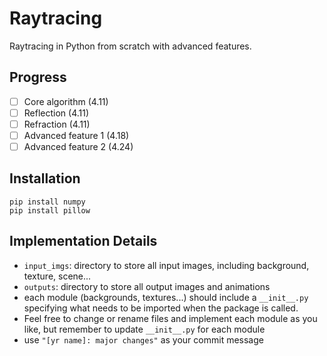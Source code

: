 # Raytracing

Raytracing in Python from scratch with advanced features.

## Progress
- [ ] Core algorithm (4.11)
- [ ] Reflection (4.11)
- [ ] Refraction (4.11)
- [ ] Advanced feature 1 (4.18)
- [ ] Advanced feature 2 (4.24)

## Installation

```
pip install numpy
pip install pillow
```

## Implementation Details

- `input_imgs`: directory to store all input images, including background, texture, scene...
- `outputs`: directory to store all output images and animations
- each module (backgrounds, textures...) should include a `__init__.py` specifying what needs to be imported when the package is called. 
- Feel free to change or rename files and implement each module as you like, but remember to update `__init__.py` for each module
- use `"[yr name]: major changes"` as your commit message
